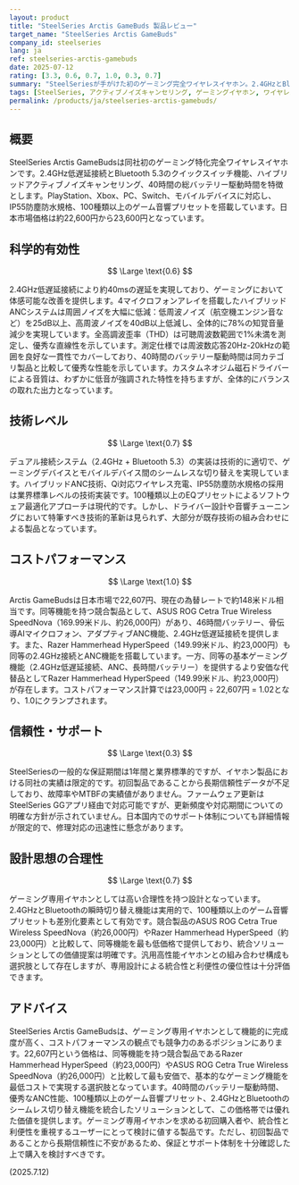 ```yaml
---
layout: product
title: "SteelSeries Arctis GameBuds 製品レビュー"
target_name: "SteelSeries Arctis GameBuds"
company_id: steelseries
lang: ja
ref: steelseries-arctis-gamebuds
date: 2025-07-12
rating: [3.3, 0.6, 0.7, 1.0, 0.3, 0.7]
summary: "SteelSeriesが手がけた初のゲーミング完全ワイヤレスイヤホン。2.4GHzとBluetoothの切り替え機能、ANC機能、40時間バッテリーを搭載し、同等機能の競合製品と比較して競争力のある価格設定となっている。"
tags: [SteelSeries, アクティブノイズキャンセリング, ゲーミングイヤホン, ワイヤレス]
permalink: /products/ja/steelseries-arctis-gamebuds/
---
```

## 概要

SteelSeries Arctis GameBudsは同社初のゲーミング特化完全ワイヤレスイヤホンです。2.4GHz低遅延接続とBluetooth 5.3のクイックスイッチ機能、ハイブリッドアクティブノイズキャンセリング、40時間の総バッテリー駆動時間を特徴とします。PlayStation、Xbox、PC、Switch、モバイルデバイスに対応し、IP55防塵防水規格、100種類以上のゲーム音響プリセットを搭載しています。日本市場価格は約22,600円から23,600円となっています。

## 科学的有効性

$$ \Large \text{0.6} $$

2.4GHz低遅延接続により約40msの遅延を実現しており、ゲーミングにおいて体感可能な改善を提供します。4マイクロフォンアレイを搭載したハイブリッドANCシステムは周囲ノイズを大幅に低減：低周波ノイズ（航空機エンジン音など）を25dB以上、高周波ノイズを40dB以上低減し、全体的に78%の知覚音量減少を実現しています。全高調波歪率（THD）は可聴周波数範囲で1%未満を測定し、優秀な直線性を示しています。測定仕様では周波数応答20Hz-20kHzの範囲を良好な一貫性でカバーしており、40時間のバッテリー駆動時間は同カテゴリ製品と比較して優秀な性能を示しています。カスタムネオジム磁石ドライバーによる音質は、わずかに低音が強調された特性を持ちますが、全体的にバランスの取れた出力となっています。

## 技術レベル

$$ \Large \text{0.7} $$

デュアル接続システム（2.4GHz + Bluetooth 5.3）の実装は技術的に適切で、ゲーミングデバイスとモバイルデバイス間のシームレスな切り替えを実現しています。ハイブリッドANC技術、Qi対応ワイヤレス充電、IP55防塵防水規格の採用は業界標準レベルの技術実装です。100種類以上のEQプリセットによるソフトウェア最適化アプローチは現代的です。しかし、ドライバー設計や音響チューニングにおいて特筆すべき技術的革新は見られず、大部分が既存技術の組み合わせによる製品となっています。

## コストパフォーマンス

$$ \Large \text{1.0} $$

Arctis GameBudsは日本市場で22,607円、現在の為替レートで約148米ドル相当です。同等機能を持つ競合製品として、ASUS ROG Cetra True Wireless SpeedNova（169.99米ドル、約26,000円）があり、46時間バッテリー、骨伝導AIマイクロフォン、アダプティブANC機能、2.4GHz低遅延接続を提供します。また、Razer Hammerhead HyperSpeed（149.99米ドル、約23,000円）も同等の2.4GHz接続とANC機能を搭載しています。一方、同等の基本ゲーミング機能（2.4GHz低遅延接続、ANC、長時間バッテリー）を提供するより安価な代替品としてRazer Hammerhead HyperSpeed（149.99米ドル、約23,000円）が存在します。コストパフォーマンス計算では23,000円 ÷ 22,607円 = 1.02となり、1.0にクランプされます。

## 信頼性・サポート

$$ \Large \text{0.3} $$

SteelSeriesの一般的な保証期間は1年間と業界標準的ですが、イヤホン製品における同社の実績は限定的です。初回製品であることから長期信頼性データが不足しており、故障率やMTBFの実績値がありません。ファームウェア更新はSteelSeries GGアプリ経由で対応可能ですが、更新頻度や対応期間についての明確な方針が示されていません。日本国内でのサポート体制についても詳細情報が限定的で、修理対応の迅速性に懸念があります。

## 設計思想の合理性

$$ \Large \text{0.7} $$

ゲーミング専用イヤホンとしては高い合理性を持つ設計となっています。2.4GHzとBluetoothの瞬時切り替え機能は実用的で、100種類以上のゲーム音響プリセットも差別化要素として有効です。競合製品のASUS ROG Cetra True Wireless SpeedNova（約26,000円）やRazer Hammerhead HyperSpeed（約23,000円）と比較して、同等機能を最も低価格で提供しており、統合ソリューションとしての価値提案は明確です。汎用高性能イヤホンとの組み合わせ構成も選択肢として存在しますが、専用設計による統合性と利便性の優位性は十分評価できます。

## アドバイス

SteelSeries Arctis GameBudsは、ゲーミング専用イヤホンとして機能的に完成度が高く、コストパフォーマンスの観点でも競争力のあるポジションにあります。22,607円という価格は、同等機能を持つ競合製品であるRazer Hammerhead HyperSpeed（約23,000円）やASUS ROG Cetra True Wireless SpeedNova（約26,000円）と比較して最も安価で、基本的なゲーミング機能を最低コストで実現する選択肢となっています。40時間のバッテリー駆動時間、優秀なANC性能、100種類以上のゲーム音響プリセット、2.4GHzとBluetoothのシームレス切り替え機能を統合したソリューションとして、この価格帯では優れた価値を提供します。ゲーミング専用イヤホンを求める初回購入者や、統合性と利便性を重視するユーザーにとって検討に値する製品です。ただし、初回製品であることから長期信頼性に不安があるため、保証とサポート体制を十分確認した上で購入を検討すべきです。

(2025.7.12)